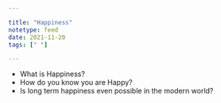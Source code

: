 ```yaml
---

title: "Happiness"
notetype: feed
date: 2021-11-20
tags: [" "]

---
```



- What is Happiness?
- How do you know you are Happy?
- Is long term happiness even possible in the modern world?
